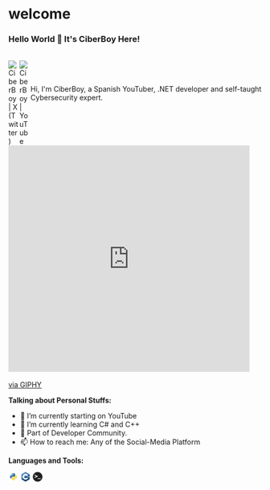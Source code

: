 # welcome

### Hello World 👋 It's CiberBoy Here!

<br/>


<a href="https://x.com/ciberboyyt">
<img align="left" alt="CiberBoy | X (Twitter)" width="22px" src="https://encrypted-tbn0.gstatic.com/images?q=tbn:ANd9GcS7fj1vqat9XLO4cFwOG1uFqLXYDcISiYil2w&s" />
</a>
<a href="https://www.youtube.com/@ciberboyYT">
<img align="left" alt="CiberBoy | YouTube" width="22px" src="https://cdn.jsdelivr.net/npm/simple-icons@v3/icons/youtube.svg" />
</a>
<br />

<br />

Hi, I'm CiberBoy, a Spanish YouTuber, .NET developer and self-taught Cybersecurity expert. 


<iframe src="https://giphy.com/embed/B4dt6rXq6nABilHTYM" width="480" height="451" style="" frameBorder="0" class="giphy-embed" allowFullScreen></iframe><p><a href="https://giphy.com/gifs/fun-meme-hacker-B4dt6rXq6nABilHTYM">via GIPHY</a></p>


**Talking about Personal Stuffs:**

- 🔭 I’m currently starting on YouTube
- 🌱 I’m currently learning C# and C++
- 👯 Part of Developer Community.
- 📫 How to reach me: Any of the Social-Media Platform 



**Languages and Tools:**


<code><img height="20" src="https://raw.githubusercontent.com/github/explore/80688e429a7d4ef2fca1e82350fe8e3517d3494d/topics/python/python.png"></code>
<code><img height="20" src="https://raw.githubusercontent.com/github/explore/80688e429a7d4ef2fca1e82350fe8e3517d3494d/topics/cpp/cpp.png"></code>
<code><img height="20" src="https://raw.githubusercontent.com/github/explore/80688e429a7d4ef2fca1e82350fe8e3517d3494d/topics/terminal/terminal.png"></code>

